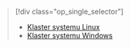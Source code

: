 > [!div class="op_single_selector"]
> * [Klaster systemu Linux](../articles/hdinsight/hdinsight-hbase-tutorial-get-started-linux.md)
> * [Klaster systemu Windows](../articles/hdinsight/hdinsight-hbase-tutorial-get-started.md)
> 
> 

<!--HONumber=Sep16_HO3-->


